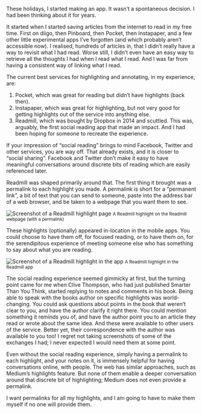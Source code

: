 These holidays, I started making an app. It wasn’t a spontaneous decision. I had been thinking about it for years.

It started when I started saving articles from the internet to read in my free time. First on diigo, then Pinboard, then Pocket, then Instapaper, and a few other little experimental apps I’ve forgotten (and which probably aren’t accessible now). I realised, hundreds of articles in, that I didn’t really have a way to revisit what I had read. Worse still, I didn’t even have an easy way to retrieve all the thoughts I had when I read what I read. And I was far from having a consistent way of linking what I read.

The current best services for highlighting and annotating, in my experience, are:
1) Pocket, which was great for reading but didn’t have highlights (back then).
2) Instapaper, which was great for highlighting, but not very good for getting highlights out of the service into anything else.
3) Readmill, which was bought by Dropbox in 2014 and scuttled. This was, arguably, the first social reading app that made an impact. And I had been hoping for someone to recreate the experience.

If your impression of “social reading” brings to mind Facebook, Twitter and other services, you are way off. That already exists, and it is closer to “social sharing”. Facebook and Twitter don’t make it easy to have meaningful conversations around discrete bits of reading which are easily referenced later.

Readmill was shaped primarily around that. The first thing it brought was a permalink to each highlight you made. A permalink is short for a “permanent link”, a bit of text that you can send to someone, paste into the address bar of a web browser, and be taken to a webpage that you want them to see.

![Screenshot of a Readmill highlight page](https://github.com/ngjunsiang/laymansguide/blob/release/season1/issue001/issue001_01.jpg?raw=true)
<small>A Readmill highlight on the Readmill webpage (with a permalink)</small>

These highlights (optionally) appeared in-location in the mobile apps. You could choose to have them off, for focused reading, or to have them on, for the serendipitous experience of meeting someone else who has something to say about what you are reading.

![Screenshot of a Readmill highlight in the app](https://github.com/ngjunsiang/laymansguide/blob/release/season1/issue001/issue001_02.png?raw=true)
<small>A Readmill highlight in the Readmill app</small>

The social reading experience seemed gimmicky at first, but the turning point came for me when Clive Thompson, who had just published Smarter Than You Think, started replying to notes and comments in his book. Being able to speak with the books author on specific highlights was world-changing. You could ask questions about points in the book that weren’t clear to you, and have the author clarify it right there. You could mention something it reminds you of, and have the author point you to an article they read or wrote about the same idea. And these were available to other users of the service. Better yet, their correspondence with the author was available to you too! I regret not taking screenshots of some of the exchanges I had; I never expected I would need them at some point.

Even without the social reading experience, simply having a permalink to each highlight, and your notes on it, is immensely helpful for having conversations online, with people. The web has similar approaches, such as Medium’s highlights feature. But none of them enable a deeper conversation around that discrete bit of highlighting; Medium does not even provide a permalink.

I want permalinks for all my highlights, and I am going to have to make them myself if no one will provide them.
